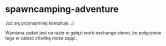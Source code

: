 spawncamping-adventure
======================
Już się przynajmniej kompiluje. ;)

Wymiana zadań jest na razie w gałęzi work-exchange-demo, bo połączenie tego w całość chwilkę może zająć.
